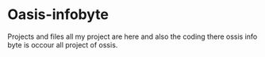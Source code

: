 # Oasis-infobyte
Projects
and files
all my project are here and also the coding there
ossis info byte is occour all project of ossis.
